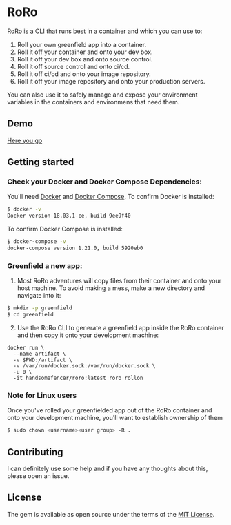 # RoRo

RoRo is a CLI that runs best in a container and which you can use to:

1. Roll your own greenfield app into a container. 
2. Roll it off your container and onto your dev box. 
3. Roll it off your dev box and onto source control.
4. Roll it off source control and onto ci/cd.
5. Roll it off ci/cd and onto your image repository.
6. Roll it off your image repository and onto your production servers.

You can also use it to safely manage and expose your environment variables in the containers and environmens that need them.

## Demo

[Here you go](https://www.youtube.com/watch?v=-BxJuUQk1XI)

## Getting started

### Check your Docker and Docker Compose Dependencies: 

You'll need [Docker](https://docs.docker.com/install/) and [Docker Compose](https://docs.docker.com/compose/install/). To confirm Docker is installed:

```bash
$ docker -v
Docker version 18.03.1-ce, build 9ee9f40
```

To confirm Docker Compose is installed:

```bash
$ docker-compose -v
docker-compose version 1.21.0, build 5920eb0
```

### Greenfield a new app:

1. Most RoRo adventures will copy files from their container and onto your host machine. To avoid making a mess, make a new directory and navigate into it:

```bash
$ mkdir -p greenfield
$ cd greenfield
```

2. Use the RoRo CLI to generate a greenfield app inside the RoRo container and then copy it onto your development machine: 

```shell
docker run \
  --name artifact \
  -v $PWD:/artifact \
  -v /var/run/docker.sock:/var/run/docker.sock \
  -u 0 \
  -it handsomefencer/roro:latest roro rollon
```

### Note for Linux users
Once you've rolled your greenfielded app out of the RoRo container and onto your development machine, you'll want to establish ownership of them 

```bash
$ sudo chown <username><user group> -R .
```

## Contributing

I can definitely use some help and if you have any thoughts about this, please open an issue. 

## License
The gem is available as open source under the terms of the [MIT License](https://opensource.org/licenses/MIT).

